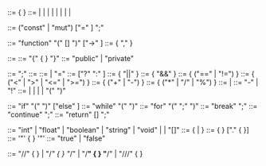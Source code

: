 
<program>        ::= { <statement> }
<statement>      ::= <var-declaration> | <function-declaration> | <expression-statement> | <if-statement> | <while-statement> | <for-statement> | <break-statement> | <continue-statement> | <return-statement>

<var-declaration> ::= ("const" | "mut") <type> <identifier> ["=" <expression>] ";"

<function-declaration>  ::=  <visibility> "function" <identifier> "(" [<param-list>] ")" ["->" <type>] <block>
<param-list>            ::=  <param> { "," <param> }
<param>                 ::=  <type> <identifier>
<block>                 ::=  "{" { <statement> } "}"
<visibility>            ::=  "public" | "private"


<expression-statement>    ::=  <expression> ";"
<expression>              ::=  <assignment-expression>
<assignment-expression>   ::=  <conditional-expression> | <identifier> "=" <assignment-expression>
<conditional-expression>  ::=  <logical-or-expression> ["?" <expression> ":" <conditional-expression>]
<logical-or-expression>   ::=  <logical-and-expression> { "||" <logical-and-expression> }
<logical-and-expression>  ::=  <equality-expression> { "&&" <equality-expression> }
<equality-expression>     ::=  <relational-expression> { ("==" | "!=") <relational-expression> }
<relational-expression>   ::=  <additive-expression> { ("<" | ">" | "<=" | ">=") <additive-expression> }
<additive-expression>     ::=  <term> { ("+" | "-") <term> }
<term>                    ::=  <factor> { ("*" | "/" | "%") <factor> }
<factor>                  ::=  <unary-operator> <factor> | <primary>
<unary-operator>          ::=  "-" | "!"
<primary>                 ::=  <number> | <string> | <boolean> | <identifier> | "(" <expression> ")"


<if-statement>        ::=  "if" "(" <expression> ")" <block> ["else" <block>]
<while-statement>     ::=  "while" "(" <expression> ")" <block>
<for-statement>       ::=  "for" "(" <var-declaration> <expression> ";" <expression> ")" <block>
<break-statement>     ::=  "break" ";"
<continue-statement>  ::=  "continue" ";"
<return-statement>    ::=  "return" [<expression>] ";"


<type>           ::=  "int" | "float" | "boolean" | "string" | "void" | <identifier> | <type> "[]"
<identifier>     ::=  <letter> { <letter> | <digit> }
<number>         ::=  { <digit> } ["." { <digit> }]
<string>         ::=  '"' { <any-character-except-quote> } '"'
<boolean>        ::=  "true" | "false"

<comments>       ::=  "//" { <any-character-except-newline> } | "/*" { <any-character> } "*/" | "/**" { <any-character> } "**/" | "///" { <any-character-except-newline> }
